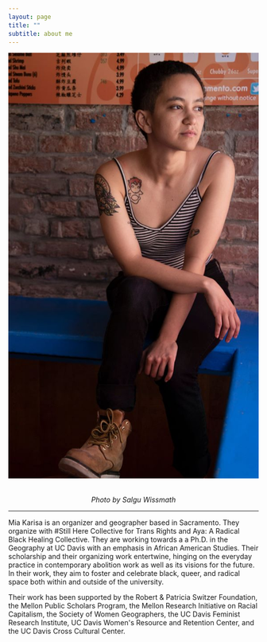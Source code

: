 ```yaml
---
layout: page
title: ""
subtitle: about me
---
```



 ![](img/me.jpg)<p align="center">
<br/>*Photo by Salgu Wissmath*

*****
Mia Karisa is an organizer and geographer based in Sacramento. They organize with #Still Here Collective for Trans Rights and  Aya: A Radical Black Healing Collective. They are working towards a a Ph.D. in the Geography at UC Davis with an emphasis in African American Studies. Their scholarship and their organizing work entertwine, hinging on the everyday practice in contemporary abolition work as well as its visions for the future. In their work, they aim to foster and celebrate black, queer, and radical space both within and outside of the university.

Their work has been supported by the Robert & Patricia Switzer Foundation, the Mellon Public Scholars Program, the Mellon Research Initiative on Racial Capitalism, the Society of Women Geographers, the UC Davis Feminist Research Institute, UC Davis Women's Resource and Retention Center, and the UC Davis Cross Cultural Center.
